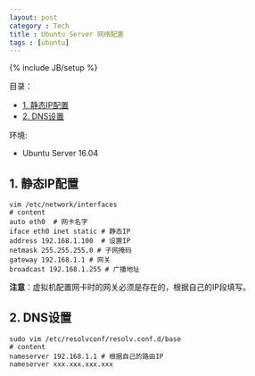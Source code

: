 ```yaml
---
layout: post
category : Tech
title : Ubuntu Server 网络配置
tags : [ubuntu]
---
```

{% include JB/setup %}

目录：
<!-- @import "[TOC]" {cmd="toc" depthFrom=2 depthTo=6 orderedList=false} -->
<!-- code_chunk_output -->

* [1. 静态IP配置](#1-静态ip配置)
* [2. DNS设置](#2-dns设置)

<!-- /code_chunk_output -->



环境:

* Ubuntu Server 16.04

## 1. 静态IP配置

```shell
vim /etc/network/interfaces
# content
auto eth0  # 网卡名字
iface eth0 inet static # 静态IP
address 192.168.1.100  # 设置IP
netmask 255.255.255.0 # 子网掩码
gateway 192.168.1.1 # 网关
broadcast 192.168.1.255 # 广播地址
```

**注意**：虚拟机配置网卡时的网关必须是存在的，根据自己的IP段填写。

## 2. DNS设置

```shell
sudo vim /etc/resolvconf/resolv.conf.d/base
# content
nameserver 192.168.1.1 # 根据自己的路由IP
nameserver xxx.xxx.xxx.xxx
```
